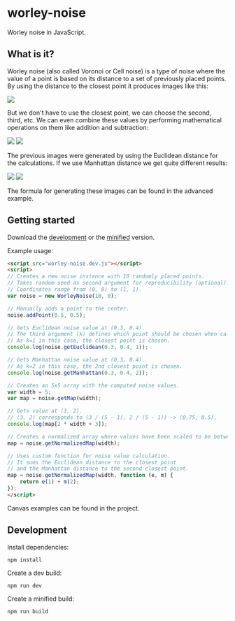 # worley-noise

Worley noise in JavaScript.

## What is it?
Worley noise (also called Voronoi or Cell noise) is a type of noise where the value of a point is based on its distance to a set of previously placed points. By using the distance to the closest point it produces images like this:

![](img/e1.png)

But we don't have to use the closest point, we can choose the second, third, etc. We can even combine these values by performing mathematical operations on them like addition and subtraction:

![](img/e2.png) ![](img/e3.png)

The previous images were generated by using the Euclidean distance for the calculations. If we use Manhattan distance we get quite different results:

![](img/m1.png) ![](img/m2.png)

The formula for generating these images can be found in the advanced example.

## Getting started
Download the [development][max] or the [minified][min] version.

[max]: https://raw.githubusercontent.com/zsoltc/worley-noise/master/bin/worley-noise.dev.js
[min]: https://raw.githubusercontent.com/zsoltc/worley-noise/master/bin/worley-noise.min.js

Example usage:

```html
<script src="worley-noise.dev.js"></script>
<script>
// Creates a new noise instance with 10 randomly placed points.
// Takes random seed as second argument for reproducibility (optional).
// Coordinates range from (0, 0) to (1, 1).
var noise = new WorleyNoise(10, 0);

// Manually adds a point to the center.
noise.addPoint(0.5, 0.5);

// Gets Euclidean noise value at (0.3, 0.4).
// The third argument (k) defines which point should be chosen when calculating the distance.
// As k=1 in this case, the closest point is chosen.
console.log(noise.getEuclidean(0.3, 0.4, 1));

// Gets Manhattan noise value at (0.3, 0.4).
// As k=2 in this case, the 2nd closest point is chosen.
console.log(noise.getManhattan(0.3, 0.4, 2));

// Creates an 5x5 array with the computed noise values.
var width = 5;
var map = noise.getMap(width);

// Gets value at (3, 2).
// (3, 2) corresponds to (3 / (5 - 1), 2 / (5 - 1)) -> (0.75, 0.5).
console.log(map[2 * width + 3]);

// Creates a normalized array where values have been scaled to be between 0 and 1.
map = noise.getNormalizedMap(width);

// Uses custom function for noise value calculation.
// It sums the Euclidean distance to the closest point
// and the Manhattan distance to the second closest point.
map = noise.getNormalizedMap(width, function (e, m) {
    return e(1) + m(2);
});
</script>
```
Canvas examples can be found in the project.

## Development

Install dependencies:
```
npm install
```
Create a dev build:
```
npm run dev
```

Create a minified build:
```
npm run build
```
